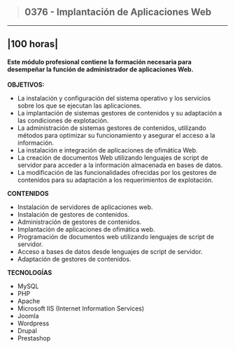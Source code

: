 >## 0376 - Implantación de Aplicaciones Web

---
|100 horas|
---

#### Este módulo profesional contiene la formación necesaria para desempeñar la función de administrador de aplicaciones Web.

**OBJETIVOS:**
* La instalación y configuración del sistema operativo y los servicios sobre los que se ejecutan las aplicaciones.
* La implantación de sistemas gestores de contenidos y su adaptación a las condiciones de explotación.
* La administración de sistemas gestores de contenidos, utilizando métodos para optimizar su funcionamiento y asegurar el acceso a la información.
* La instalación e integración de aplicaciones de ofimática Web.
* La creación de documentos Web utilizando lenguajes de script de servidor para acceder a la información almacenada en bases de datos.
* La modificación de las funcionalidades ofrecidas por los gestores de contenidos para su adaptación a los requerimientos de explotación.

**CONTENIDOS**
* Instalación de servidores de aplicaciones web.
* Instalación de gestores de contenidos.
* Administración de gestores de contenidos.
* Implantación de aplicaciones de ofimática web.
* Programación de documentos web utilizando lenguajes de script de servidor.
* Acceso a bases de datos desde lenguajes de script de servidor.
* Adaptación de gestores de contenidos.

**TECNOLOGÍAS**
* MySQL
* PHP
* Apache
* Microsoft IIS (Internet Information Services)
* Joomla
* Wordpress
* Drupal
* Prestashop